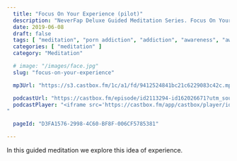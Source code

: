 ```yaml
---
  title: "Focus On Your Experience (pilot)"
  description: "NeverFap Deluxe Guided Meditation Series. Focus On Your Experience"
  date: 2019-06-08
  draft: false
  tags: [ "meditation", "porn addiction", "addiction", "awareness", "awareness exercises", "perspective", "nofap", "neverfap", "neverfap deluxe" ]
  categories: [ "meditation" ]
  category: "Meditation"

  # image: "/images/face.jpg"
  slug: "focus-on-your-experience"

  mp3Url: "https://s3.castbox.fm/1c/a1/fd/9412524841bc21c6229083c42c.mp3"

  podcastUrl: "https://castbox.fm/episode/id2113294-id162026671?utm_source=podcaster&utm_medium=dlink&utm_campaign=e_162026671&utm_content=EP2%20-%20Focus%20On%20Your%20Experience-CastBox_FM"
  podcastPlayer: "<iframe src='https://castbox.fm/app/castbox/player/id2113294/id162026671?v=8.0.190531&autoplay=0' frameborder='0' width='100%' height='300'></iframe>
"

  pageId: "D3FA1576-2998-4C60-BF8F-006CF5785381"

---
```


In this guided meditation we explore this idea of experience.


<!-- Focus on your conscious experience -->
<!--
## Script

Hello, and welcome to the NeverFap Deluxe Guided Meditation series.

My name is Julius Reade and today we are going to focus on this idea of experience.

Specifically, what you are currently experiencing right now, in this very moment.

So for this exercise, I want you to feel relaxed.

Relaxed, within your body.

Relaxed, within your own mind.

Preferably sitting in a comfortable position.

I also want you to leave your eyes open, so you can remain as aware as possible.

What I want you to do for this exercise, is to observe what you are currently experiencing in this very moment.



You may want to experience the light your eyes see.

You may want to experience the sensations your body currently feels.

You may even want to focus your attention on the intonation of your breath.

How you decide to observe your experience is entirely up to you.


There is nothing to question. 

Nothing to think about.

All we are doing is observing our current experience.



So what exactly does it mean to experience?

Does experience require effort?

Or is experience something something that always happens, regardless of our input?

Are you struggling to experience life right now in this very moment?

All things to consider about, while you practice this exercise.

Take your time. 

Observe your experience. 

I'll give you a moment, to take this all in.



If you are having difficulty focusing on your experience, that's okay.

Just gently remind yourself of what we are trying to achieve here.

Which is focus on what we are currently experiencing right now.

We are not here to judge.

Nor react to our thoughts or feelings.



But instead, let's focus our attention back to our experience.

Remaining calm.

Without thought.

Without expectation.

And I’ll let you continue to do this within your own space.




If you find yourself wandering off again, that’s okay. 

Just gently remind yourself to continue observing your experience.

Truly noticing what you're experiencing. 

So you can be at one with yourself. 



And that brings us to the end of today's session. Thank you for listening. I wish you best of luck with your day. This has been. The neverfap Deluxe Guided meditation series.
 -->

